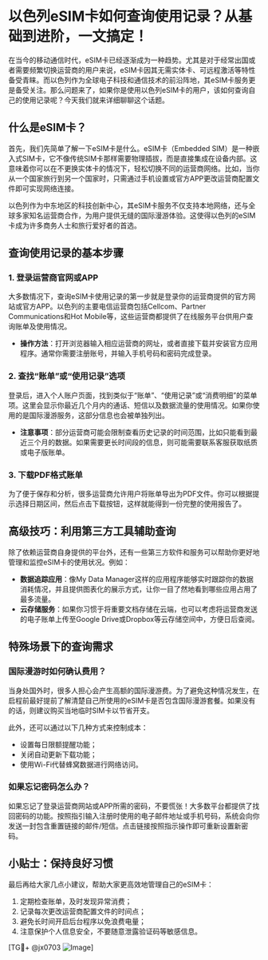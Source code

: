 # 以色列eSIM卡如何查询使用记录？从基础到进阶，一文搞定！

在当今的移动通信时代，eSIM卡已经逐渐成为一种趋势。尤其是对于经常出国或者需要频繁切换运营商的用户来说，eSIM卡因其无需实体卡、可远程激活等特性备受青睐。而以色列作为全球电子科技和通信技术的前沿阵地，其eSIM卡服务更是备受关注。那么问题来了，如果你是使用以色列eSIM卡的用户，该如何查询自己的使用记录呢？今天我们就来详细聊聊这个话题。

## 什么是eSIM卡？

首先，我们先简单了解一下eSIM卡是什么。eSIM卡（Embedded SIM）是一种嵌入式SIM卡，它不像传统SIM卡那样需要物理插拔，而是直接集成在设备内部。这意味着你可以在不更换实体卡的情况下，轻松切换不同的运营商网络。比如，当你从一个国家旅行到另一个国家时，只需通过手机设置或官方APP更改运营商配置文件即可实现网络连接。

以色列作为中东地区的科技创新中心，其eSIM卡服务不仅支持本地网络，还与全球多家知名运营商合作，为用户提供无缝的国际漫游体验。这使得以色列的eSIM卡成为许多商务人士和旅行爱好者的首选。

## 查询使用记录的基本步骤

### 1. 登录运营商官网或APP

大多数情况下，查询eSIM卡使用记录的第一步就是登录你的运营商提供的官方网站或官方APP。以色列的主要电信运营商包括Cellcom、Partner Communications和Hot Mobile等，这些运营商都提供了在线服务平台供用户查询账单及使用情况。

- **操作方法**：打开浏览器输入相应运营商的网址，或者直接下载并安装官方应用程序。通常你需要注册账号，并输入手机号码和密码完成登录。
  
### 2. 查找“账单”或“使用记录”选项

登录后，进入个人账户页面，找到类似于“账单”、“使用记录”或“消费明细”的菜单项。这里会显示你最近几个月内的通话、短信以及数据流量的使用情况。如果你使用的是国际漫游服务，这部分信息也会被单独列出。

- **注意事项**：部分运营商可能会限制查看历史记录的时间范围，比如只能看到最近三个月的数据。如果需要更长时间段的信息，则可能需要联系客服获取纸质或电子版账单。

### 3. 下载PDF格式账单

为了便于保存和分析，很多运营商允许用户将账单导出为PDF文件。你可以根据提示选择日期区间，然后点击下载按钮，这样就能得到一份完整的使用报告了。

## 高级技巧：利用第三方工具辅助查询

除了依赖运营商自身提供的平台外，还有一些第三方软件和服务可以帮助你更好地管理和监控eSIM卡的使用状况。例如：

- **数据追踪应用**：像My Data Manager这样的应用程序能够实时跟踪你的数据消耗情况，并且提供图表化的展示方式，让你一目了然地看到哪些应用占用了最多流量。
- **云存储服务**：如果你习惯于将重要文档存储在云端，也可以考虑将运营商发送的电子账单上传至Google Drive或Dropbox等云存储空间中，方便日后查阅。

## 特殊场景下的查询需求

### 国际漫游时如何确认费用？

当身处国外时，很多人担心会产生高额的国际漫游费。为了避免这种情况发生，在启程前最好提前了解清楚自己所使用的eSIM卡是否包含国际漫游套餐。如果没有的话，则建议购买当地临时SIM卡以节省开支。

此外，还可以通过以下几种方式来控制成本：

- 设置每日限额提醒功能；
- 关闭自动更新下载功能；
- 使用Wi-Fi代替蜂窝数据进行网络访问。

### 如果忘记密码怎么办？

如果忘记了登录运营商网站或APP所需的密码，不要慌张！大多数平台都提供了找回密码的功能。按照指引输入注册时使用的电子邮件地址或手机号码，系统会向你发送一封包含重置链接的邮件/短信。点击链接按照指示操作即可重新设置新密码。

## 小贴士：保持良好习惯

最后再给大家几点小建议，帮助大家更高效地管理自己的eSIM卡：

1. 定期检查账单，及时发现异常消费；
2. 记录每次更改运营商配置文件的时间点；
3. 避免长时间开启后台程序以免浪费电量；
4. 注意保护个人信息安全，不要随意泄露验证码等敏感信息。

[TG💪+ @jx0703 ![Image](https://github.com/user-attachments/assets/dbca1d08-cadb-493c-b0ec-ad6f7a83f270)]